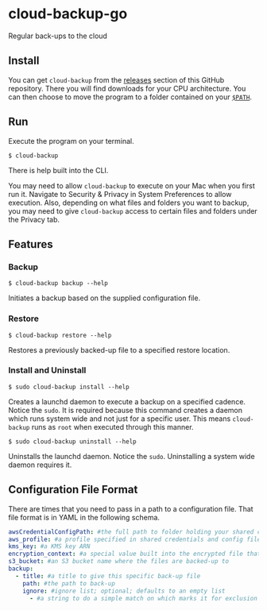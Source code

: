 # cloud-backup-go
Regular back-ups to the cloud

## Install

You can get `cloud-backup` from the [releases](https://github.com/halprin/cloud-backup-go/releases)
section of this GitHub repository.  There you will find downloads for your CPU architecture.  You can then choose to
move the program to a folder contained on your [`$PATH`](https://en.wikipedia.org/wiki/PATH_(variable)).

## Run
Execute the program on your terminal.

```shell
$ cloud-backup
```

There is help built into the CLI.

You may need to allow `cloud-backup` to execute on your Mac when you first run it.  Navigate to Security & Privacy
in System Preferences to allow execution.  Also, depending on what files and folders you want to backup, you may need to
give `cloud-backup` access to certain files and folders under the Privacy tab.

## Features

### Backup

```shell
$ cloud-backup backup --help
```

Initiates a backup based on the supplied configuration file.

### Restore

```shell
$ cloud-backup restore --help
```

Restores a previously backed-up file to a specified restore location.

### Install and Uninstall

```shell
$ sudo cloud-backup install --help
```

Creates a launchd daemon to execute a backup on a specified cadence.  Notice the `sudo`.  It is required because this
command creates a daemon which runs system wide and not just for a specific user.  This means `cloud-backup` runs as
`root` when executed through this manner.

```shell
$ sudo cloud-backup uninstall --help
```

Uninstalls the launchd daemon.  Notice the `sudo`.  Uninstalling a system wide daemon requires it.

## Configuration File Format

There are times that you need to pass in a path to a configuration file.  That file format is in YAML in the following
schema.

```yaml
awsCredentialConfigPath: #the full path to folder holding your shared credentials and config files; optional; if unspecified, uses the executing user's ~/.aws/ folder
aws_profile: #a profile specified in shared credentials and config files
kms_key: #a KMS key ARN
encryption_context: #a special value built into the encrypted file that, upon decryption, is verified
s3_bucket: #an S3 bucket name where the files are backed-up to
backup:
  - title: #a title to give this specific back-up file
    path: #the path to back-up
    ignore: #ignore list; optional; defaults to an empty list
      - #a string to do a simple match on which marks it for exclusion from the back-up
```
